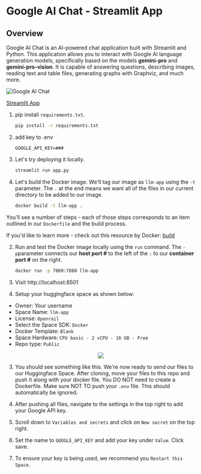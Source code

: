 # Google AI Chat - Streamlit App

<!-- touch .env
echo add GOOGLE_API_KEY to .env
python3 -m venv gemini-streamlit
source gemini-streamlit/bin/activate
pip uninstall streamlit 
pip install streamlit
python3 -m  pip install -r requirements.txt
streamlit run app.py \\n  --browser.serverAddress=localhost \\n  --server.enableCORS=false \\n  --server.enableXsrfProtection=false \\n  --server.port 8080 -->


## Overview

Google AI Chat is an AI-powered chat application built with Streamlit and Python. This application allows you to interact with Google AI language generation models, specifically based on the models **gemini-pro** and **gemini-pro-vision**. It is capable of answering questions, describing images, reading text and table files, generating graphs with Graphviz, and much more.

![Google AI Chat](https://seeklogo.com/images/G/google-ai-logo-996E85F6FD-seeklogo.com.png)

[Streamlit App](https://sergiolm-ai.streamlit.app/)
1. pip install `requirements.txt`.
     ``` bash
     pip install -r requirements.txt
     ``` 

2. add key to .env
     ```
     GOOGLE_API_KEY=###
     ```

3. Let's try deploying it locally. 
     ``` bash
     streamlit run app.py
     ```

4. Let's build the Docker image. We'll tag our image as `llm-app` using the `-t` parameter. The `.` at the end means we want all of the files in our current directory to be added to our image.
     
     ``` bash
     docker build -t llm-app .
     ```
You'll see a number of steps - each of those steps corresponds to an item outlined in our `Dockerfile` and the build process. 

If you'd like to learn more - check out this resource by Docker: [build](https://docs.docker.com/engine/reference/commandline/build/)

2. Run and test the Docker image locally using the `run` command. The `-p`parameter connects our **host port #** to the left of the `:` to our **container port #** on the right.
    
     ``` bash
     docker run -p 7860:7860 llm-app
     ```

3. Visit http://localhost:8501


2. Setup your huggingface space as shown below:
   
- Owner: Your username
- Space Name: `llm-app`
- License: `Openrail`
- Select the Space SDK: `Docker`
- Docker Template: `Blank`
- Space Hardware: `CPU basic - 2 vCPU - 16 GB - Free`
- Repo type: `Public`

<p align = "center" draggable=”false”>
<img src="https://github.com/AI-Maker-Space/LLMOps-Dev-101/assets/37101144/8f16afd1-6b46-4d9f-b642-8fefe355c5c9"> 
</p>

3. You should see something like this. We're now ready to send our files to our Huggingface Space. After cloning, move your files to this repo and push it along with your docker file. You DO NOT need to create a Dockerfile. Make sure NOT TO push your `.env` file. This should automatically be ignored.

4. After pushing all files, navigate to the settings in the top right to add your Google API key.


5. Scroll down to `Variables and secrets` and click on `New secret` on the top right.


6. Set the name to `GOOGLE_API_KEY` and add your  key under `Value`. Click save.

7. To ensure your key is being used, we recommend you `Restart this Space`.


